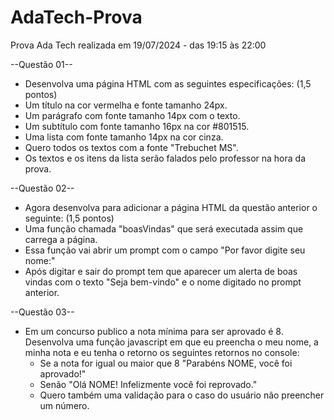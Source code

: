 # AdaTech-Prova
Prova Ada Tech realizada em 19/07/2024 - das 19:15 às 22:00


--Questão 01--
 - Desenvolva uma página HTML com as seguintes especificações: (1,5 pontos)
  - Um título na cor vermelha e fonte tamanho 24px.
  - Um parágrafo com fonte tamanho 14px com o texto.
  - Um subtítulo com fonte tamanho 16px na cor #801515.
  - Uma lista com fonte tamanho 14px na cor cinza.
  - Quero todos os textos com a fonte "Trebuchet MS".
  - Os textos e os itens da lista serão falados pelo professor na hora da prova.

--Questão 02--
 - Agora desenvolva para adicionar a página HTML da questão anterior o seguinte: (1,5 pontos)
  - Uma função chamada "boasVindas" que será executada assim que carrega a página.
  - Essa função vai abrir um prompt com o campo "Por favor digite seu nome:"
  - Após digitar e sair do prompt tem que aparecer um alerta de boas vindas com o texto "Seja bem-vindo" e o nome digitado no prompt anterior.

--Questão 03--
 - Em um concurso publico a nota mínima para ser aprovado é 8. Desenvolva uma função javascript em que eu preencha o meu nome, a minha nota e eu tenha o retorno os seguintes retornos no console:
   - Se a nota for igual ou maior que 8 "Parabéns NOME, você foi aprovado!"
   - Senão "Olá NOME! Infelizmente você foi reprovado."
   - Quero também uma validação para o caso do usuário não preencher um número.
 